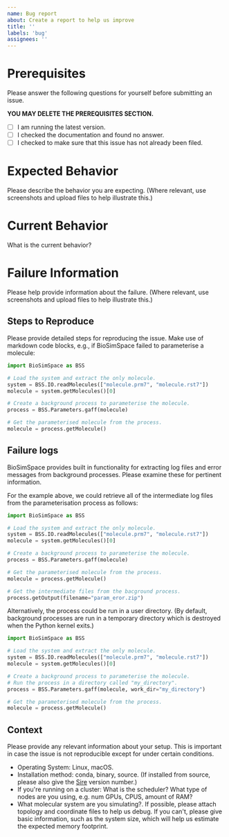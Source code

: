 ```yaml
---
name: Bug report
about: Create a report to help us improve
title: ''
labels: 'bug'
assignees: ''
---
```


# Prerequisites

Please answer the following questions for yourself before submitting an issue.

**YOU MAY DELETE THE PREREQUISITES SECTION.**

- [ ] I am running the latest version.
- [ ] I checked the documentation and found no answer.
- [ ] I checked to make sure that this issue has not already been filed.

# Expected Behavior

Please describe the behavior you are expecting. (Where relevant, use
screenshots and upload files to help illustrate this.)

# Current Behavior

What is the current behavior?

# Failure Information

Please help provide information about the failure. (Where relevant, use screenshots and upload files to help illustrate this.)

## Steps to Reproduce

Please provide detailed steps for reproducing the issue. Make use of markdown code blocks, e.g., if BioSimSpace failed to parameterise a molecule:

```python
import BioSimSpace as BSS

# Load the system and extract the only molecule.
system = BSS.IO.readMolecules(["molecule.prm7", "molecule.rst7"])
molecule = system.getMolecules()[0]

# Create a background process to parameterise the molecule.
process = BSS.Parameters.gaff(molecule)

# Get the parameterised molecule from the process.
molecule = process.getMolecule()
```

## Failure logs

BioSimSpace provides built in functionality for extracting log files and error messages from background processes. Please examine these for pertinent information.

For the example above, we could retrieve all of the intermediate log files from the parameterisation process as follows:

```python
import BioSimSpace as BSS

# Load the system and extract the only molecule.
system = BSS.IO.readMolecules(["molecule.prm7", "molecule.rst7"])
molecule = system.getMolecules()[0]

# Create a background process to parameterise the molecule.
process = BSS.Parameters.gaff(molecule)

# Get the parameterised molecule from the process.
molecule = process.getMolecule()

# Get the intermediate files from the bacground process.
process.getOutput(filename="param_eror.zip")
```

Alternatively, the process could be run in a user directory. (By default, background processes are run in a temporary directory which is destroyed when the Python kernel exits.)

```python
import BioSimSpace as BSS

# Load the system and extract the only molecule.
system = BSS.IO.readMolecules(["molecule.prm7", "molecule.rst7"])
molecule = system.getMolecules()[0]

# Create a background process to parameterise the molecule.
# Run the process in a directory called "my_directory".
process = BSS.Parameters.gaff(molecule, work_dir="my_directory")

# Get the parameterised molecule from the process.
molecule = process.getMolecule()
```

## Context

Please provide any relevant information about your setup. This is important in case the issue is not reproducible except for under certain conditions.

* Operating System: Linux, macOS.
* Installation method: conda, binary, source. (If installed from source, please
also give the [Sire](https://github.com/michellab/Sire) version number.)
* If you're running on a cluster: What is the scheduler? What type of nodes are you using, e.g. num GPUs, CPUS, amount of RAM?
* What molecular system are you simulating?. If possible, please attach topology and coordinate files to help us debug. If you can't, please give basic information, such as the system size, which will help us estimate the expected memory footprint.
